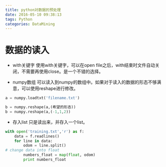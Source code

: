 ```yaml
---
title: python对数据的预处理
date: 2016-05-10 09:38:13
tags: Python
categories: DataMining
---
```

# 数据的读入
- with关键字 
使用with关键字，可以在open file之后，with结束时文件自动关闭，不需要再使用close。是一个不错的选择。
<!--more-->
- numpy数组
可以读入到numpy的数组中。如果对于读入的数据的形态不够满意，可以使用reshape进行修改。
``` Python
a = numpy.loadtxt('filename.txt')
```
``` Python 
b = numpy.reshape(a,(希望的形态))
b = numpy.reshape(a,(-1,1,2))
```

- 存入list
只是读出来，并存入一个list。
``` Python
with open('training.txt','r') as f:
	data = f.readlines()
	for line in data:
		odom = line.split()
# change data into float
		numbers_float = map(float, odom)
		print numbers_float
```
